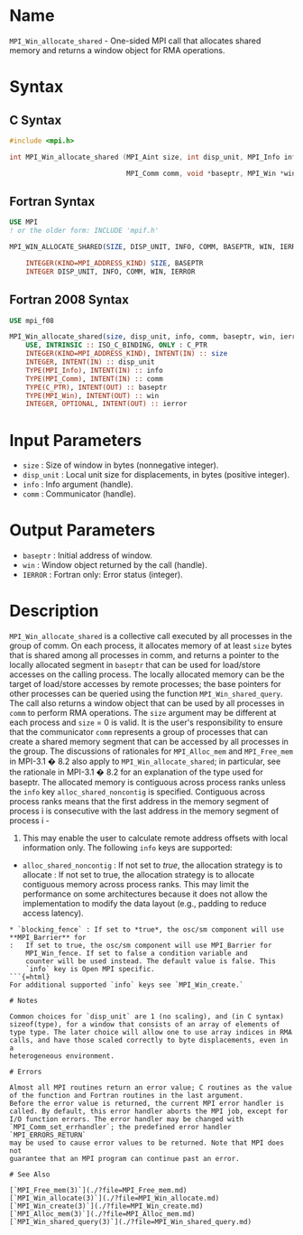 # Name

`MPI_Win_allocate_shared` - One-sided MPI call that allocates shared
memory and returns a window object for RMA operations.

# Syntax

## C Syntax

```c
#include <mpi.h>

int MPI_Win_allocate_shared (MPI_Aint size, int disp_unit, MPI_Info info,

                             MPI_Comm comm, void *baseptr, MPI_Win *win)
```

## Fortran Syntax

```fortran
USE MPI
! or the older form: INCLUDE 'mpif.h'

MPI_WIN_ALLOCATE_SHARED(SIZE, DISP_UNIT, INFO, COMM, BASEPTR, WIN, IERROR)

    INTEGER(KIND=MPI_ADDRESS_KIND) SIZE, BASEPTR
    INTEGER DISP_UNIT, INFO, COMM, WIN, IERROR
```

## Fortran 2008 Syntax

```fortran
USE mpi_f08

MPI_Win_allocate_shared(size, disp_unit, info, comm, baseptr, win, ierror)
    USE, INTRINSIC :: ISO_C_BINDING, ONLY : C_PTR
    INTEGER(KIND=MPI_ADDRESS_KIND), INTENT(IN) :: size
    INTEGER, INTENT(IN) :: disp_unit
    TYPE(MPI_Info), INTENT(IN) :: info
    TYPE(MPI_Comm), INTENT(IN) :: comm
    TYPE(C_PTR), INTENT(OUT) :: baseptr
    TYPE(MPI_Win), INTENT(OUT) :: win
    INTEGER, OPTIONAL, INTENT(OUT) :: ierror
```


# Input Parameters

* `size` : Size of window in bytes (nonnegative integer).
* `disp_unit` : Local unit size for displacements, in bytes (positive integer).
* `info` : Info argument (handle).
* `comm` : Communicator (handle).

# Output Parameters

* `baseptr` : Initial address of window.
* `win` : Window object returned by the call (handle).
* `IERROR` : Fortran only: Error status (integer).

# Description

`MPI_Win_allocate_shared` is a collective call executed by all
processes in the group of comm. On each process, it allocates memory
of at least `size` bytes that is shared among all processes in comm,
and returns a pointer to the locally allocated segment in `baseptr` that
can be used for load/store accesses on the calling process. The locally
allocated memory can be the target of load/store accesses by remote
processes; the base pointers for other processes can be queried using
the function `MPI_Win_shared_query`. The call also returns a window
object that can be used by all processes in `comm` to perform RMA
operations. The `size` argument may be different at each process and
`size` = 0 is valid. It is the user's responsibility to ensure that the
communicator `comm` represents a group of processes that can create a
shared memory segment that can be accessed by all processes in the
group. The discussions of rationales for `MPI_Alloc_mem` and
`MPI_Free_mem` in MPI-3.1 � 8.2 also apply to
`MPI_Win_allocate_shared`; in particular, see the rationale in MPI-3.1
� 8.2 for an explanation of the type used for baseptr. The allocated
memory is contiguous across process ranks unless the `info` key
`alloc_shared_noncontig` is specified. Contiguous across process ranks
means that the first address in the memory segment of process i is
consecutive with the last address in the memory segment of process i -
1. This may enable the user to calculate remote address offsets with
local information only.
The following `info` keys are supported:
* `alloc_shared_noncontig` : If not set to *true*, the allocation strategy is to allocate
:   If not set to true, the allocation strategy is to allocate
    contiguous memory across process ranks. This may limit the
    performance on some architectures because it does not allow the
    implementation to modify the data layout (e.g., padding to reduce
    access latency).
```{=html}
* `blocking_fence` : If set to *true*, the osc/sm component will use **MPI_Barrier** for
:   If set to true, the osc/sm component will use MPI_Barrier for
    MPI_Win_fence. If set to false a condition variable and
    counter will be used instead. The default value is false. This
    `info` key is Open MPI specific.
```{=html}
For additional supported `info` keys see `MPI_Win_create.`

# Notes

Common choices for `disp_unit` are 1 (no scaling), and (in C syntax)
sizeof(type), for a window that consists of an array of elements of
type type. The later choice will allow one to use array indices in RMA
calls, and have those scaled correctly to byte displacements, even in a
heterogeneous environment.

# Errors

Almost all MPI routines return an error value; C routines as the value
of the function and Fortran routines in the last argument.
Before the error value is returned, the current MPI error handler is
called. By default, this error handler aborts the MPI job, except for
I/O function errors. The error handler may be changed with
`MPI_Comm_set_errhandler`; the predefined error handler `MPI_ERRORS_RETURN`
may be used to cause error values to be returned. Note that MPI does not
guarantee that an MPI program can continue past an error.

# See Also

[`MPI_Free_mem(3)`](./?file=MPI_Free_mem.md)
[`MPI_Win_allocate(3)`](./?file=MPI_Win_allocate.md)
[`MPI_Win_create(3)`](./?file=MPI_Win_create.md)
[`MPI_Alloc_mem(3)`](./?file=MPI_Alloc_mem.md)
[`MPI_Win_shared_query(3)`](./?file=MPI_Win_shared_query.md)
